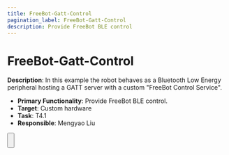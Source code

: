 ```yaml
---
title: FreeBot-Gatt-Control
pagination_label: FreeBot-Gatt-Control
description: Provide FreeBot BLE control
---
```


# FreeBot-Gatt-Control

**Description**: In this example the robot behaves as a Bluetooth Low Energy peripheral hosting a GATT server with a custom "FreeBot Control Service". 

* **Primary Functionality**: Provide FreeBot BLE control.
* **Target**: Custom hardware
* **Task**: T4.1
* **Responsible**: Mengyao Liu

<Button label="🔗 KULFreeBot/freebot-gatt-control repository" link="https://github.com/KULFreeBot/freebot-gatt-control" block /><br />